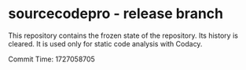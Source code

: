 # sourcecodepro - release branch

This repository contains the frozen state of the repository.
Its history is cleared. It is used only for static code
analysis with Codacy.

Commit Time: 1727058705